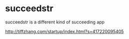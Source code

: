 # succeedstr
succeedstr is a different kind of succeeding app

http://tiffzhang.com/startup/index.html?s=417220095405
